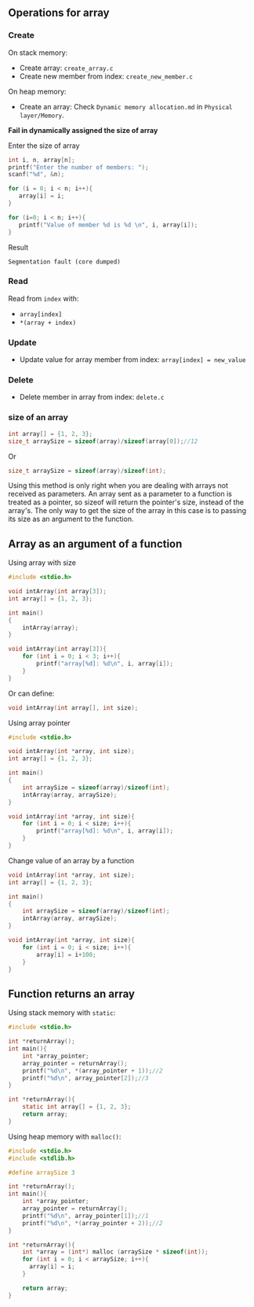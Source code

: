 ## Operations for array

### Create

On stack memory:

* Create array: ``create_array.c``
* Create new member from index: ``create_new_member.c``

On heap memory: 

* Create an array: Check ``Dynamic memory allocation.md`` in ``Physical layer/Memory``.

**Fail in dynamically assigned the size of array**

Enter the size of array

```c
int i, n, array[n];
printf("Enter the number of members: ");
scanf("%d", &n);

for (i = 0; i < n; i++){    
   array[i] = i;
}

for (i=0; i < n; i++){
   printf("Value of member %d is %d \n", i, array[i]);
}
```

Result

```
Segmentation fault (core dumped)
```

### Read

Read from ``index`` with:

* ``array[index]``
* ``*(array + index)``

### Update

* Update value for array member from index: ``array[index] = new_value``

### Delete

* Delete member in array from index: ``delete.c`` 

### size of an array

```c
int array[] = {1, 2, 3};
size_t arraySize = sizeof(array)/sizeof(array[0]);//12
```
Or
```c
size_t arraySize = sizeof(array)/sizeof(int);
```

Using this method is only right when you are dealing with arrays not received as parameters. An array sent as a parameter to a function is treated as a pointer, so sizeof will return the pointer's size, instead of the array's. The only way to get the size of the array in this case is to passing its size as an argument to the function.

## Array as an argument of a function

Using array with size

```c
#include <stdio.h>

void intArray(int array[3]);
int array[] = {1, 2, 3};

int main()
{  
	intArray(array);
}

void intArray(int array[3]){
	for (int i = 0; i < 3; i++){
		printf("array[%d]: %d\n", i, array[i]);
	}
}
```

Or can define:

```c
void intArray(int array[], int size);
```

Using array pointer

```c
#include <stdio.h>

void intArray(int *array, int size);
int array[] = {1, 2, 3};

int main()
{  
	int arraySize = sizeof(array)/sizeof(int); 
	intArray(array, arraySize);
}

void intArray(int *array, int size){
	for (int i = 0; i < size; i++){
		printf("array[%d]: %d\n", i, array[i]);
	}
}
```

Change value of an array by a function
```c
void intArray(int *array, int size);
int array[] = {1, 2, 3};

int main()
{  
	int arraySize = sizeof(array)/sizeof(int); 
	intArray(array, arraySize);
}

void intArray(int *array, int size){
	for (int i = 0; i < size; i++){
		array[i] = i+100;
	}
}
```
## Function returns an array

Using stack memory with ``static``:

```c
#include <stdio.h>

int *returnArray();
int main(){
	int *array_pointer;
	array_pointer = returnArray();
	printf("%d\n", *(array_pointer + 1));//2
	printf("%d\n", array_pointer[2]);//3
}

int *returnArray(){
	static int array[] = {1, 2, 3};
	return array;
}
```

Using heap memory with ``malloc()``:

```c
#include <stdio.h>
#include <stdlib.h>

#define arraySize 3

int *returnArray();
int main(){
	int *array_pointer;
	array_pointer = returnArray();
	printf("%d\n", array_pointer[1]);//1
	printf("%d\n", *(array_pointer + 2));//2
}

int *returnArray(){
	int *array = (int*) malloc (arraySize * sizeof(int));
	for (int i = 0; i < arraySize; i++){
      array[i] = i;
	}

	return array;
}
```